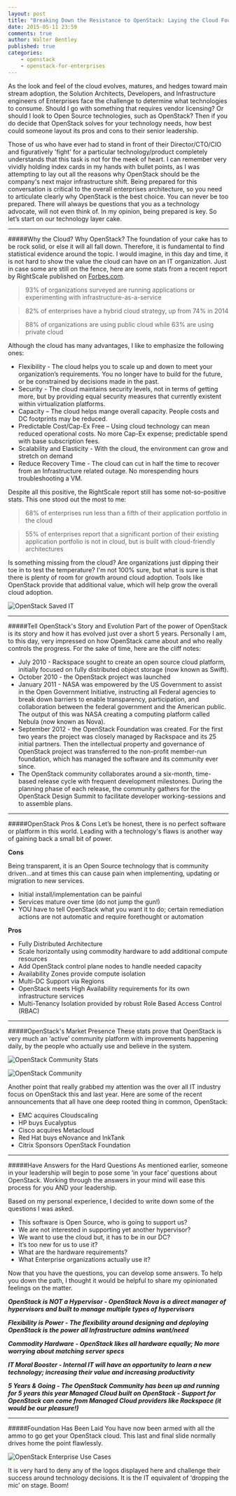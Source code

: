 ```yaml
---
layout: post
title: "Breaking Down the Resistance to OpenStack: Laying the Cloud Foundation"
date: 2015-05-11 23:59
comments: true
author: Walter Bentley
published: true
categories:
    - openstack
    - openstack-for-enterprises 
---
```


As the look and feel of the cloud evolves, matures, and hedges toward main stream adoption, the Solution Architects, Developers, and Infrastructure engineers of Enterprises face the challenge to determine what technologies to consume.  Should I go with something that requires vendor licensing? Or should I look to Open Source technologies, such as OpenStack?  Then if you do decide that OpenStack solves for your technology needs, how best could someone layout its pros and cons to their senior leadership.  

Those of us who have ever had to stand in front of their Director/CTO/CIO and figuratively 'fight' for a particular technology/product completely understands that this task is not for the meek of heart.  I can remember very vividly holding index cards in my hands with bullet points, as I was attempting to lay out all the reasons why OpenStack should be the company's next major infrastructure shift.  Being prepared for this conversation is critical to the overall enterprises architecture, so you need to articulate clearly why OpenStack is the best choice.  You can never be too prepared.  There will always be questions that you as a technology advocate, will not even think of.  In my opinion, being prepared is key.  So let’s start on our technology layer cake.

<!-- more -->

---
#####Why the Cloud? Why OpenStack?
The foundation of your cake has to be rock solid, or else it will all fall down.  Therefore, it is fundamental to find statistical evidence around the topic.  I would imagine, in this day and time, it is not hard to show the value the cloud can have on an IT organization.  Just in case some are still on the fence, here are some stats from a recent report by RightScale published on [Forbes.com](http://www.forbes.com/sites/benkepes/2015/03/04/new-stats-from-the-state-of-cloud-report).

>93% of organizations surveyed are running applications or experimenting with infrastructure-as-a-service

>82% of enterprises have a hybrid cloud strategy, up from 74% in 2014

>88% of organizations are using public cloud while 63% are using private cloud

Although the cloud has many advantages, I like to emphasize the following ones:

* Flexibility - The cloud helps you to scale up and down to meet your organization’s requirements. You no longer have to build for the future, or be constrained by decisions made in the past.
* Security - The cloud maintains security levels, not in terms of getting more, but by providing equal security measures that currently existent within virtualization platforms.
* Capacity – The cloud helps mange overall capacity. People costs and DC footprints may be reduced.
* Predictable Cost/Cap-Ex Free – Using cloud technology can mean reduced operational costs. No more Cap-Ex expense; predictable spend with base subscription fees.
* Scalability and Elasticity - With the cloud, the environment can grow and stretch on demand
* Reduce Recovery Time - The cloud can cut in half the time to recover from an Infrastructure related outage. No morespending hours troubleshooting a VM.

Despite all this positive, the RightScale report still has some not-so-positive stats. This one stood out the most to me:

>68% of enterprises run less than a fifth of their application portfolio in the cloud

>55% of enterprises report that a significant portion of their existing application portfolio is not in cloud, but is built with cloud-friendly architectures

Is something missing from the cloud? Are organizations just dipping their toe in to test the temperature?  I'm not 100% sure, but what is sure is that there is plenty of room for growth around cloud adoption.  Tools like OpenStack provide that additional value, which will help grow the overall cloud adoption.

![OpenStack Saved IT](http://www.hitchnyc.com/content/images/2015/05/Slide07.jpg)

---
#####Tell OpenStack's Story and Evolution
Part of the power of OpenStack is its story and how it has evolved just over a short 5 years.  Personally I am, to this day, very impressed on how OpenStack came about and who really controls the progress.  For the sake of time, here are the cliff notes:

* July 2010 - Rackspace sought to create an open source cloud platform, initially focused on fully distributed object storage (now known as Swift).
* October 2010 - the OpenStack project was launched
* January 2011 - NASA was empowered by the US Government to assist in the Open Government Initiative, instructing all Federal agencies to break down barriers to enable transparency, participation, and collaboration between the federal government and the American public.  The output of this was NASA creating a computing platform called Nebula (now known as Nova).
* September 2012 - the OpenStack Foundation was created.  For the first two years the project was closely managed by Rackspace and its 25 initial partners. Then the intellectual property and governance of OpenStack project was transferred to the non-profit member-run foundation, which has managed the software and its community ever since.
* The OpenStack community collaborates around a six-month, time-based release cycle with frequent development milestones. During the planning phase of each release, the community gathers for the OpenStack Design Summit to facilitate developer working-sessions and to assemble plans.

---
#####OpenStack Pros & Cons
Let’s be honest, there is no perfect software or platform in this world.  Leading with a technology's flaws is another way of gaining back a small bit of power.  

**Cons**

Being transparent, it is an Open Source technology that is community driven…and at times this can cause pain when implementing, updating or migration to new services.

* Initial install/implementation can be painful
* Services mature over time (do not jump the gun!)
* YOU have to tell OpenStack what you want it to do; certain remediation actions are not automatic and require forethought or automation

**Pros**

* Fully Distributed Architecture
* Scale horizontally using commodity hardware to add additional compute resources
* Add OpenStack control plane nodes to handle needed capacity
* Availability Zones provide compute isolation
* Multi-DC Support via Regions
* OpenStack meets High Availability requirements for its own infrastructure services
* Multi-Tenancy Isolation provided by robust Role Based Access Control (RBAC)

---
#####OpenStack's Market Presence
These stats prove that OpenStack is very much an ‘active’ community platform with improvements happening daily, by the people who actually use and believe in the system.

![OpenStack Community Stats](http://www.hitchnyc.com/content/images/2015/05/Slide17.jpg)

![OpenStack Community](http://www.hitchnyc.com/content/images/2015/05/Slide18.jpg)

Another point that really grabbed my attention was the over all IT industry focus on OpenStack this and last year.  Here are some of the recent announcements that all have one deep rooted thing in common, OpenStack:

* EMC acquires Cloudscaling
* HP buys Eucalyptus
* Cisco acquires Metacloud
* Red Hat buys eNovance and InkTank
* Citrix Sponsors OpenStack Foundation

---
#####Have Answers for the Hard Questions
As mentioned earlier, someone in your leadership will begin to pose some ‘in your face’ questions about OpenStack.  Working through the answers in your mind will ease this process for you AND your leadership.

Based on my personal experience, I decided to write down some of the questions I was asked.

* This software is Open Source, who is going to support us?
* We are not interested in supporting yet another hypervisor?
* We want to use the cloud but, it has to be in our DC?
* It’s too new for us to use it?
* What are the hardware requirements?
* What Enterprise organizations actually use it?

Now that you have the questions, you can develop some answers.  To help you down the path, I thought it would be helpful to share my opinionated feelings on the matter.

***OpenStack is NOT a Hypervisor - OpenStack Nova is a direct manager of hypervisors and built to manage multiple types of hypervisors***

***Flexibility is Power - The flexibility around designing and deploying OpenStack is the power all Infrastructure admins want/need***

***Commodity Hardware - OpenStack likes all hardware equally; No more worrying about matching server specs***

***IT Moral Booster - Internal IT will have an opportunity to learn a new technology; increasing their value and increasing productivity***

***5 Years & Going - The OpenStack Community has been up and running for 5 years this year
Managed Cloud built on OpenStack - Support for OpenStack can come from Managed Cloud providers like Rackspace (it would be our pleasure!)***

---
#####Foundation Has Been Laid
You have now been armed with all the ammo to go get your OpenStack cloud.  This last and final slide normally drives home the point flawlessly. 

![OpenStack Enterprise Use Cases](http://www.hitchnyc.com/content/images/2015/05/Slide24.jpg)

It is very hard to deny any of the logos displayed here and challenge their success around technology decisions.  It is the IT equivalent of ‘dropping the mic’ on stage.  Boom!
